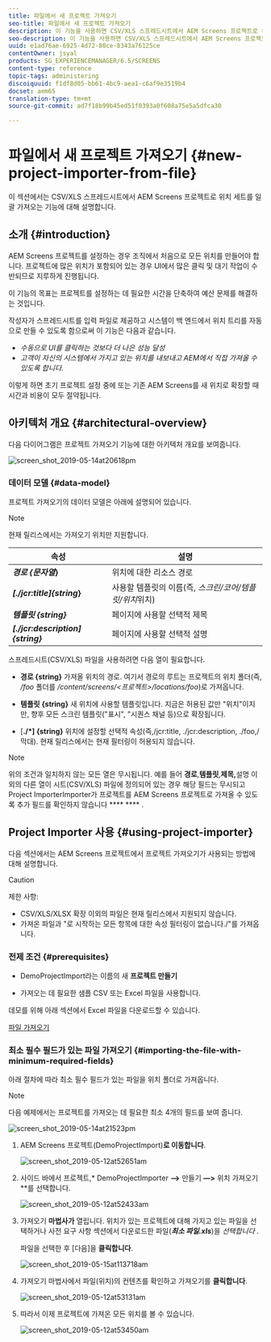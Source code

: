 ```yaml
---
title: 파일에서 새 프로젝트 가져오기
seo-title: 파일에서 새 프로젝트 가져오기
description: 이 기능을 사용하면 CSV/XLS 스프레드시트에서 AEM Screens 프로젝트로 위치 세트를 일괄 가져올 수 있습니다.
seo-description: 이 기능을 사용하면 CSV/XLS 스프레드시트에서 AEM Screens 프로젝트로 위치 세트를 일괄 가져올 수 있습니다.
uuid: e1ad76ae-6925-4d72-80ce-8343a76125ce
contentOwner: jsyal
products: SG_EXPERIENCEMANAGER/6.5/SCREENS
content-type: reference
topic-tags: administering
discoiquuid: f1df8d05-bb61-4bc9-aea1-c6af9e3519b4
docset: aem65
translation-type: tm+mt
source-git-commit: ad7f18b99b45ed51f0393a0f608a75e5a5dfca30

---
```



# 파일에서 새 프로젝트 가져오기 {#new-project-importer-from-file}

이 섹션에서는 CSV/XLS 스프레드시트에서 AEM Screens 프로젝트로 위치 세트를 일괄 가져오는 기능에 대해 설명합니다.

## 소개 {#introduction}

AEM Screens 프로젝트를 설정하는 경우 조직에서 처음으로 모든 위치를 만들어야 합니다. 프로젝트에 많은 위치가 포함되어 있는 경우 UI에서 많은 클릭 및 대기 작업이 수반되므로 지루하게 진행됩니다.

이 기능의 목표는 프로젝트를 설정하는 데 필요한 시간을 단축하여 예산 문제를 해결하는 것입니다.

작성자가 스프레드시트를 입력 파일로 제공하고 시스템이 백 엔드에서 위치 트리를 자동으로 만들 수 있도록 함으로써 이 기능은 다음과 같습니다.

* *수동으로 UI를 클릭하는 것보다 더 나은 성능 달성*
* *고객이 자신의 시스템에서 가지고 있는 위치를 내보내고 AEM에서 직접 가져올 수 있도록 합니다.*

이렇게 하면 초기 프로젝트 설정 중에 또는 기존 AEM Screens를 새 위치로 확장할 때 시간과 비용이 모두 절약됩니다.

## 아키텍처 개요 {#architectural-overview}

다음 다이어그램은 프로젝트 가져오기 기능에 대한 아키텍처 개요를 보여줍니다.

![screen_shot_2019-05-14at20618pm](assets/screen_shot_2019-05-14at20618pm.png)

### 데이터 모델 {#data-model}

프로젝트 가져오기의 데이터 모델은 아래에 설명되어 있습니다.

>[!NOTE]
>
>현재 릴리스에서는 가져오기 위치만 지원합니다.

| **속성** | **설명** |
|---|---|
| ***경로 {문자열*}** | 위치에 대한 리소스 경로 |
| ***[./jcr:title]{string*}** | 사용할 템플릿의 이름(즉, *스크린/코어/템플릿/위치*&#x200B;위치) |
| ***템플릿 {string}*** | 페이지에 사용할 선택적 제목 |
| ***[./jcr:description]{string}*** | 페이지에 사용할 선택적 설명 |

스프레드시트(CSV/XLS) 파일을 사용하려면 다음 열이 필요합니다.

* **경로 {string}** 가져올 위치의 경로. 여기서 경로의 루트는 프로젝트의 위치 폴더(즉, */foo* 폴더를 */content/screens/&lt;프로젝트&gt;/locations/foo*)로 가져옵니다.

* **템플릿 {string}** 새 위치에 사용할 템플릿입니다. 지금은 허용된 값만 "위치"이지만, 향후 모든 스크린 템플릿("표시", "시퀀스 채널 등)으로 확장됩니다.
* [**./*] {string}** 위치에 설정할 선택적 속성(즉,/jcr:title, ./jcr:description, ./foo,/막대). 현재 릴리스에서는 현재 필터링이 허용되지 않습니다.

>[!NOTE]
>
>위의 조건과 일치하지 않는 모든 열은 무시됩니다. 예를 들어 **경로**,**템플릿**,**제목,**&#x200B;설명 이외의 다른 열이 시트(CSV/XLS) 파일에 정의되어 있는 경우 해당 필드는 무시되고 Project ImporterImporter가 프로젝트를 AEM Screens 프로젝트로 가져올 수 있도록 추가 필드를 확인하지 않습니다 **** **** .

## Project Importer 사용 {#using-project-importer}

다음 섹션에서는 AEM Screens 프로젝트에서 프로젝트 가져오기가 사용되는 방법에 대해 설명합니다.

>[!CAUTION]
>
>제한 사항:
>
>* CSV/XLS/XLSX 확장 이외의 파일은 현재 릴리스에서 지원되지 않습니다.
>* 가져온 파일과 "로 시작하는 모든 항목에 대한 속성 필터링이 없습니다./"를 가져옵니다.
>



### 전제 조건 {#prerequisites}

* DemoProjectImport라는 이름의 새 **프로젝트 만들기**

* 가져오는 데 필요한 샘플 CSV 또는 Excel 파일을 사용합니다.

데모를 위해 아래 섹션에서 Excel 파일을 다운로드할 수 있습니다.

[파일 가져오기](assets/minimal-file.xls)

### 최소 필수 필드가 있는 파일 가져오기 {#importing-the-file-with-minimum-required-fields}

아래 절차에 따라 최소 필수 필드가 있는 파일을 위치 폴더로 가져옵니다.

>[!NOTE]
>
>다음 예제에서는 프로젝트를 가져오는 데 필요한 최소 4개의 필드를 보여 줍니다.

![screen_shot_2019-05-14at21523pm](assets/screen_shot_2019-05-14at21523pm.png)

1. AEM Screens 프로젝트(DemoProjectImport)**로 이동합니다**.

   ![screen_shot_2019-05-12at52651am](assets/screen_shot_2019-05-12at52651am.png)

1. 사이드 바에서 프로젝트,* DemoProjectImporter **—&gt;** 만들기 **—&gt;** 위치 가져오기**를 선택합니다.

   ![screen_shot_2019-05-12at52433am](assets/screen_shot_2019-05-12at52433am.png)

1. 가져오기 **마법사가** 열립니다. 위치가 있는 프로젝트에 대해 가지고 있는 파일을 선택하거나 사전 요구 사항 섹션에서 다운로드한 파일(***최소 파일.xls***)을 *선택합니다* .

   파일을 선택한 후 [다음]을 **클릭합니다**.

   ![screen_shot_2019-05-15at113718am](assets/screen_shot_2019-05-15at113718am.png)

1. 가져오기 마법사에서 파일(위치)의 컨텐츠를 확인하고 가져오기를 **클릭합니다**.

   ![screen_shot_2019-05-12at53131am](assets/screen_shot_2019-05-12at53131am.png)

1. 따라서 이제 프로젝트에 가져온 모든 위치를 볼 수 있습니다.

   ![screen_shot_2019-05-12at53450am](assets/screen_shot_2019-05-12at53450am.png)

